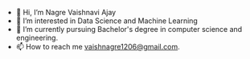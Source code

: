 - 👋 Hi, I’m Nagre Vaishnavi Ajay
- 👀 I’m interested in Data Science and Machine Learning
- 🌱 I’m currently pursuing Bachelor's degree in computer science and engineering. 
- 📫 How to reach me vaishnagre1206@gmail.com.

<!---
vnagre2000/vnagre2000 is a ✨ special ✨ repository because its `README.md` (this file) appears on your GitHub profile.
You can click the Preview link to take a look at your changes.
--->
